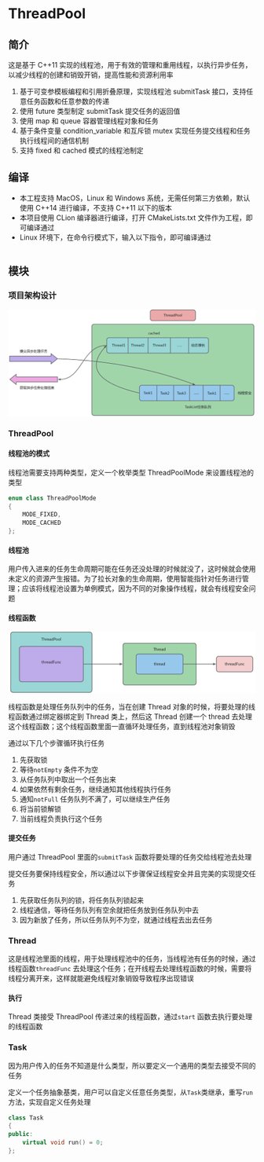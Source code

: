 # ThreadPool

## 简介

这是基于 C++11 实现的线程池，用于有效的管理和重用线程，以执行异步任务，以减少线程的创建和销毁开销，提高性能和资源利用率

1. 基于可变参模板编程和引用折叠原理，实现线程池 submitTask 接口，支持任意任务函数和任意参数的传递
2. 使用 future 类型制定 submitTask 提交任务的返回值
3. 使用 map 和 queue 容器管理线程对象和任务
4. 基于条件变量 condition_variable 和互斥锁 mutex 实现任务提交线程和任务执行线程间的通信机制
5. 支持 fixed 和 cached 模式的线程池制定

## 编译

- 本工程支持 MacOS，Linux 和 Windows 系统，无需任何第三方依赖，默认使用 C++14 进行编译，不支持 C++11 以下的版本
- 本项目使用 CLion 编译器进行编译，打开 CMakeLists.txt 文件作为工程，即可编译通过
- Linux 环境下，在命令行模式下，输入以下指令，即可编译通过

```bash

```

## 模块

### 项目架构设计

![architecture](https://github.com/AxLiupore/ThreadPool/blob/master/images/architecture.jpg)

### ThreadPool

#### 线程池的模式

线程池需要支持两种类型，定义一个枚举类型 ThreadPoolMode 来设置线程池的类型

```cpp
enum class ThreadPoolMode
{
    MODE_FIXED, 
    MODE_CACHED 
};
```

#### 线程池

用户传入进来的任务生命周期可能在任务还没处理的时候就没了，这时候就会使用未定义的资源产生报错。为了拉长对象的生命周期，使用智能指针对任务进行管理；应该将线程池设置为单例模式，因为不同的对象操作线程，就会有线程安全问题

#### 线程函数

![threadfunc](https://github.com/AxLiupore/ThreadPool/blob/master/images/threadfunc.jpg)

线程函数是处理任务队列中的任务，当在创建 Thread 对象的时候，将要处理的线程函数通过绑定器绑定到 Thread 类上，然后这 Thread 创建一个 thread 去处理这个线程函数；这个线程函数里面一直循环处理任务，直到线程池对象销毁

通过以下几个步骤循环执行任务

1. 先获取锁
2. 等待`notEmpty` 条件不为空
3. 从任务队列中取出一个任务出来
4. 如果依然有剩余任务，继续通知其他线程执行任务
5. 通知`notFull` 任务队列不满了，可以继续生产任务
6. 将当前锁解锁
7. 当前线程负责执行这个任务

#### 提交任务

用户通过 ThreadPool 里面的`submitTask` 函数将要处理的任务交给线程池去处理

提交任务要保持线程安全，所以通过以下步骤保证线程安全并且完美的实现提交任务

1. 先获取任务队列的锁，将任务队列锁起来
2. 线程通信，等待任务队列有空余就把任务放到任务队列中去
3. 因为新放了任务，所以任务队列不为空，就通过线程去出去任务

### Thread 

这是线程池里面的线程，用于处理线程池中的任务，当线程池有任务的时候，通过线程函数`threadFunc` 去处理这个任务；在开线程去处理线程函数的时候，需要将线程分离开来，这样就能避免线程对象销毁导致程序出现错误

#### 执行

Thread 类接受 ThreadPool 传递过来的线程函数，通过`start` 函数去执行要处理的线程函数

### Task 

因为用户传入的任务不知道是什么类型，所以要定义一个通用的类型去接受不同的任务

定义一个任务抽象基类，用户可以自定义任意任务类型，从`Task`类继承，重写`run`方法，实现自定义任务处理

```cpp
class Task
{
public:
    virtual void run() = 0;
};
```

